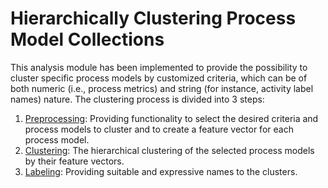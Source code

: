 # Hierarchically Clustering Process Model Collections #

This analysis module has been implemented to provide the possibility to cluster specific process models by customized criteria, which can be of both numeric (i.e., process metrics) and string (for instance, activity label names) nature. The clustering process is divided into 3 steps:

  1. [Preprocessing](Preprocessing.md): Providing functionality to select the desired criteria and process models to cluster and to create a feature vector for each process model.
  1. [Clustering](Clustering.md): The hierarchical clustering of the selected process models by their feature vectors.
  1. [Labeling](Labeling.md): Providing suitable and expressive names to the clusters.